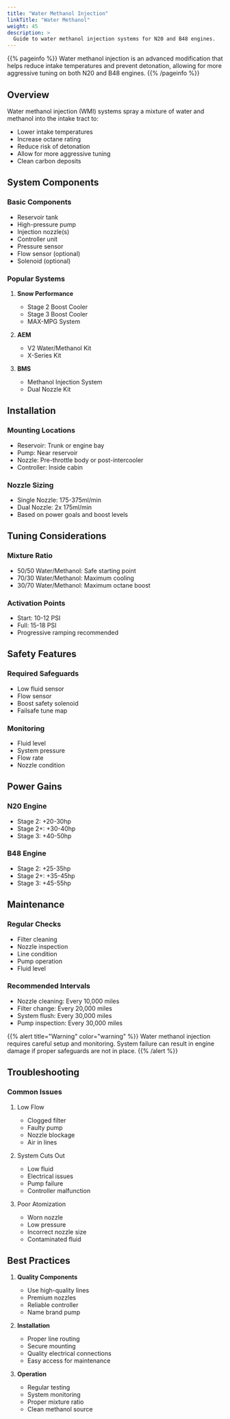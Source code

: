 ```yaml
---
title: "Water Methanol Injection"
linkTitle: "Water Methanol"
weight: 45
description: >
  Guide to water methanol injection systems for N20 and B48 engines.
---
```


{{% pageinfo %}}
Water methanol injection is an advanced modification that helps reduce intake temperatures and prevent detonation, allowing for more aggressive tuning on both N20 and B48 engines.
{{% /pageinfo %}}

## Overview

Water methanol injection (WMI) systems spray a mixture of water and methanol into the intake tract to:
- Lower intake temperatures
- Increase octane rating
- Reduce risk of detonation
- Allow for more aggressive tuning
- Clean carbon deposits

## System Components

### Basic Components
- Reservoir tank
- High-pressure pump
- Injection nozzle(s)
- Controller unit
- Pressure sensor
- Flow sensor (optional)
- Solenoid (optional)

### Popular Systems
1. **Snow Performance**
   - Stage 2 Boost Cooler
   - Stage 3 Boost Cooler
   - MAX-MPG System

2. **AEM**
   - V2 Water/Methanol Kit
   - X-Series Kit

3. **BMS**
   - Methanol Injection System
   - Dual Nozzle Kit

## Installation

### Mounting Locations
- Reservoir: Trunk or engine bay
- Pump: Near reservoir
- Nozzle: Pre-throttle body or post-intercooler
- Controller: Inside cabin

### Nozzle Sizing
- Single Nozzle: 175-375ml/min
- Dual Nozzle: 2x 175ml/min
- Based on power goals and boost levels

## Tuning Considerations

### Mixture Ratio
- 50/50 Water/Methanol: Safe starting point
- 70/30 Water/Methanol: Maximum cooling
- 30/70 Water/Methanol: Maximum octane boost

### Activation Points
- Start: 10-12 PSI
- Full: 15-18 PSI
- Progressive ramping recommended

## Safety Features

### Required Safeguards
- Low fluid sensor
- Flow sensor
- Boost safety solenoid
- Failsafe tune map

### Monitoring
- Fluid level
- System pressure
- Flow rate
- Nozzle condition

## Power Gains

### N20 Engine
- Stage 2: +20-30hp
- Stage 2+: +30-40hp
- Stage 3: +40-50hp

### B48 Engine
- Stage 2: +25-35hp
- Stage 2+: +35-45hp
- Stage 3: +45-55hp

## Maintenance

### Regular Checks
- Filter cleaning
- Nozzle inspection
- Line condition
- Pump operation
- Fluid level

### Recommended Intervals
- Nozzle cleaning: Every 10,000 miles
- Filter change: Every 20,000 miles
- System flush: Every 30,000 miles
- Pump inspection: Every 30,000 miles

{{% alert title="Warning" color="warning" %}}
Water methanol injection requires careful setup and monitoring. System failure can result in engine damage if proper safeguards are not in place.
{{% /alert %}}

## Troubleshooting

### Common Issues
1. Low Flow
   - Clogged filter
   - Faulty pump
   - Nozzle blockage
   - Air in lines

2. System Cuts Out
   - Low fluid
   - Electrical issues
   - Pump failure
   - Controller malfunction

3. Poor Atomization
   - Worn nozzle
   - Low pressure
   - Incorrect nozzle size
   - Contaminated fluid

## Best Practices

1. **Quality Components**
   - Use high-quality lines
   - Premium nozzles
   - Reliable controller
   - Name brand pump

2. **Installation**
   - Proper line routing
   - Secure mounting
   - Quality electrical connections
   - Easy access for maintenance

3. **Operation**
   - Regular testing
   - System monitoring
   - Proper mixture ratio
   - Clean methanol source 